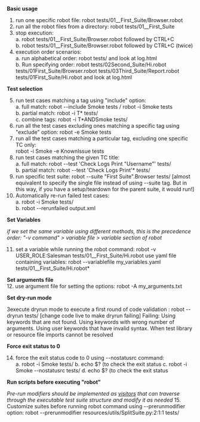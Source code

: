 **Basic usage**

1. run one specific robot file:  robot tests/01__First_Suite/Browser.robot
2. run all the robot files from a directory: 
 robot tests/01__First_Suite
3. stop execution:<br>
	a. robot tests/01__First_Suite/Browser.robot followed by CTRL+C <br>
	b. robot tests/01__First_Suite/Browser.robot followed by CTRL+C (twice) <br>
4. execution order scenarios:<br>
	a. run alphabetical order: robot tests/ and look at log.html <br>
	b. Run specifying order: robot tests/02Second_Suite/Hi.robot tests/01First_Suite/Browser.robot tests/03Third_Suite/Report.robot tests/01First_Suite/Hi.robot and look at log.html <br>

**Test selection**

5. run test cases matching a tag using "include" option:   <br> 
	a. full match: robot --include Smoke tests / robot -i Smoke tests<br>
	b. partial match: robot -i T*  tests/ <br>
	c. combine tags: robot -i T*ANDSmoke  tests/ <br>
6. run all the test cases excluding ones matching a specific tag using "exclude" option:   robot -e Smoke tests
7. run all the test cases matching a particular tag, excluding one specific TC only:  
robot -i Smoke -e KnownIssue tests
8. run test cases matching the given TC title: <br>
	a. full match:   robot --test 'Check Logs Print "Username"' tests/ <br>
	b. partial match:  robot --test 'Check Logs Print'*  tests/ <br>
9. run specific test suite: robot --suite "First Suite".Browser tests/ [almost equivalent to specify the single file instead of using --suite tag. But in this way, if you have a setup/teardown for the parent suite, it would run!] 
10. Automatically re-run failed test cases: <br>
	a. robot -i Smoke tests/ <br>
	b. robot --rerunfailed output.xml <br>

**Set Variables**

*if we set the same variable using different methods, this is the precedence order: "-v command" > variable file > variable section of robot*

11. set a variable while running the robot command:  robot -v USER_ROLE:Salesman tests/01__First_Suite/Hi.robot
use yaml file containing variables: robot --variablefile my_variables.yaml tests/01__First_Suite/Hi.robot*

**Set arguments file**<br>
12. use argument file for setting the options: robot -A my_arguments.txt 

**Set dry-run mode**

3execute dryrun mode to execute a first round of code validation : robot --dryrun tests/ [change code live to make dryrun failing]
Failing:
Using keywords that are not found.
Using keywords with wrong number of arguments.
Using user keywords that have invalid syntax.
When test library or resource file imports cannot be resolved

**Force exit status to 0**

14. force the exit status code to 0 using --nostatusrc command: <br>
	a. robot -i Smoke  tests/
	b. echo $? (to check the exit status
	c. robot -i Smoke --nostatusrc tests/
	d. echo $? (to check the exit status

**Run scripts before executing "robot"**

*Pre-run modifiers should be implemented as [visitors](https://robot-framework.readthedocs.io/en/master/autodoc/robot.model.html#module-robot.model.visitor) that can traverse through the executable test suite structure and modify it as needed*
15. Customize suites before running robot command using --prerunmodifier option: robot --prerunmodifier resources/utils/SplitSuite.py:2:1:1 tests/
